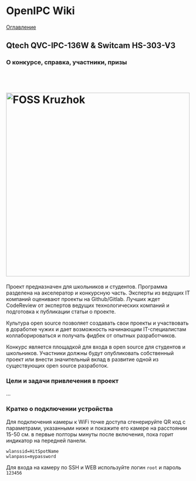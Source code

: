 # OpenIPC Wiki
[Оглавление](../README.md)

Qtech QVC-IPC-136W & Switcam HS-303-V3
--------------------------------------

### О конкурсе, справка, участники, призы

<h1 align="left">
  <br>
  <a href="https://foss.kruzhok.org/"><img src="https://raw.githubusercontent.com/OpenIPC/wiki/master/images/project-kruzhok-2024/foss_kruzhok-logo.png" alt="FOSS Kruzhok" width="500"></a>
</h1>

Проект предназначен для школьников и студентов. Программа разделена на акселератор и конкурсную часть. Эксперты из ведущих IT компаний оценивают проекты на Github/Gitlab.
Лучших ждет CodeReview от экспертов ведущих технологических компаний и подготовка к публикации статьи о проекте.

Культура open source позволяет создавать свои проекты и участвовать в доработке чужих и дает возможность начинающим IT-специалистам коллаборироваться и получать фидбек от опытных разработчиков.

Конкурс является площадкой для входа в open source для студентов и школьников. Участники должны будут опубликовать собственный проект или внести значительный вклад в развитие одной из существующих open source разработок.


### Цели и задачи привлечения в проект

...

### Кратко о подключении устройства

Для подключения камеры к WiFi точке доступа сгенерируйте QR код с параметрами, указанными ниже и покажите 
его камере на расстоянии 15-50 см. в первые полторы минуты после включения, пока горит индикатор на передней панели.
```
wlanssid=HitSpotName
wlanpass=mypassword
```

Для входа на камеру по SSH и WEB используйте логин `root` и пароль `123456`

